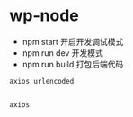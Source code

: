 # wp-node

- npm start 开启开发调试模式
- npm run dev 开发模式
- npm run build 打包后端代码


```
axios urlencoded


```

```
axios 



```